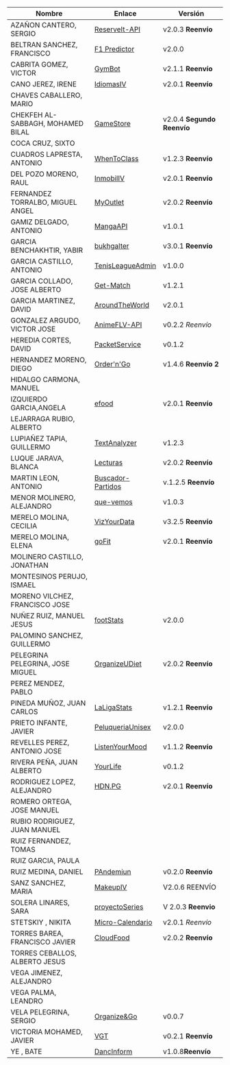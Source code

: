 | Nombre | Enlace | Versión |
|--------|--------|---------|
| AZAÑON CANTERO, SERGIO| [ReserveIt-API](https://github.com/sergiocantero8/ReserveIt-API) | v2.0.3 **Reenvío** | 
| BELTRAN SANCHEZ, FRANCISCO| [F1 Predictor](https://github.com/currobeltran/F1-Predictor) | v2.0.0 |
| CABRITA GOMEZ, VICTOR| [GymBot](https://github.com/Torchu/GymBot) | v2.1.1 **Reenvío** |
| CANO JEREZ, IRENE| [IdiomasIV](https://github.com/irenecj/ProyectoIdiomasIV)| v2.0.1 **Reenvío**|
| CHAVES CABALLERO, MARIO| | |
| CHEKFEH AL-SABBAGH, MOHAMED BILAL| [GameStore](https://github.com/BilalKxK99/GameStore) | v2.0.4 **Segundo Reenvío** |
| COCA CRUZ, SIXTO| | |
| CUADROS LAPRESTA, ANTONIO|  [WhenToClass](https://github.com/antoniocuadros/WhenToClass) | v1.2.3 **Reenvío** |
| DEL POZO MORENO, RAUL|[InmobilIV](https://github.com/rauldpm/InmobilIV)| v2.0.1 **Reenvío**|
| FERNANDEZ TORRALBO, MIGUEL ANGEL|[MyOutlet](https://github.com/miguelfdez99/MyOutlet) | v2.0.2 **Reenvío**|
| GAMIZ DELGADO, ANTONIO | [MangaAPI](https://github.com/antoniogamiz/manga-api) | v1.0.1 |
| GARCIA BENCHAKHTIR, YABIR| [bukhgalter](https://github.com/yabirgb/bukhgalter) | v3.0.1 **Reenvío** | 
| GARCIA CASTILLO, ANTONIO| [TenisLeagueAdmin](https://github.com/antOnioOnio/antOnioOnio-TenisLeagueAdmin-) | v1.0.0 |
| GARCIA COLLADO, JOSE ALBERTO| [Get-Match](https://github.com/joseegc10/get-match) | v1.2.1 |
| GARCIA MARTINEZ, DAVID| [AroundTheWorld](https://github.com/Davidspace/AroundTheWorld) | v2.0.1 |
| GONZALEZ ARGUDO, VICTOR JOSE| [AnimeFLV-API](https://github.com/ByteVictor/AnimeFLV-API) | v0.2.2 *Reenvío* |
| HEREDIA CORTES, DAVID| [PacketService](https://github.com/XDavid1999/PacketService) | v0.1.2 |
| HERNANDEZ MORENO, DIEGO| [Order'n'Go](https://github.com/LCinder/Order-n-Go)| v1.4.6 **Reenvío 2** |
| HIDALGO CARMONA, MANUEL| | |
| IZQUIERDO GARCIA,ANGELA| [efood ](https://github.com/angelaig-ugr/efood)|v2.0.1 **Reenvío**|
| LEJARRAGA RUBIO, ALBERTO| | |
| LUPIAÑEZ TAPIA, GUILLERMO | [TextAnalyzer](https://github.com/guillelpnz/TextAnalyzer) | v1.2.3 |
| LUQUE JARAVA, BLANCA| [Lecturas](https://github.com/blancaazz/Lecturas) | v2.0.2 **Reenvío** |
| MARTIN LEON, ANTONIO| [Buscador-Partidos](https://github.com/antonioml97/BuscadorPartidos) | v.1.2.5  **Reenvío** |
| MENOR MOLINERO, ALEJANDRO| [que-vemos](https://github.com/AlexMenor/que-vemos) | v1.0.3 |
| MERELO MOLINA, CECILIA| [VizYourData](https://github.com/cecimerelo/VizYourData) | v3.2.5 **Reenvío** |
| MERELO MOLINA, ELENA| [goFit](https://github.com/ElenaMerelo/goFit)| v2.0.1 **Reenvío** |
| MOLINERO CASTILLO, JONATHAN| | |
| MONTESINOS PERUJO, ISMAEL| | |
| MORENO VILCHEZ, FRANCISCO JOSE| | |
| NUÑEZ RUIZ, MANUEL JESUS| [footStats](https://github.com/ManuelJNunez/footStats) | v2.0.0 |
| PALOMINO SANCHEZ, GUILLERMO| | |
| PELEGRINA PELEGRINA, JOSE MIGUEL| [OrganizeUDiet](https://github.com/josemip98/OrganizeUDiet) | v2.0.2 **Reenvío** |
| PEREZ MENDEZ, PABLO| | |
| PINEDA MUÑOZ, JUAN CARLOS| [LaLigaStats](https://github.com/juancpineda97/LaLigaStats) | v1.2.1 **Reenvío** |
| PRIETO INFANTE, JAVIER| [PeluqueriaUnisex](https://github.com/JaviPrieto/PeluqueriaUnisex) | v2.0.0 |
| REVELLES PEREZ, ANTONIO JOSE| [ListenYourMood](https://github.com/AntonioRev/ListenYourMood) | v1.1.2 **Reenvío** |
| RIVERA PEÑA, JUAN ALBERTO| [YourLife](https://github.com/juanalberto58/AppIV) | v0.1.2 |
| RODRIGUEZ LOPEZ, ALEJANDRO|[HDN.PG](https://github.com/alexrodriguezlop/HDN.PG)  | v2.0.1 **Reenvío**  |
| ROMERO ORTEGA, JOSE MANUEL| | |
| RUBIO RODRIGUEZ, JUAN MANUEL| | |
| RUIZ FERNANDEZ, TOMAS| | |
| RUIZ GARCIA, PAULA| | |
| RUIZ MEDINA, DANIEL| [PAndemiun](https://github.com/DanielRuizMed/PAndemium) | v0.2.0 **Reenvío**|
| SANZ SANCHEZ, MARIA|[MakeupIV](https://github.com/mariasanzs/makeupIV) |V2.0.6 REENVÍO|
| SOLERA LINARES, SARA| [proyectoSeries](https://github.com/sarasolera/proyectoSeries) | V 2.0.3 **Reenvio** |
| STETSKIY , NIKITA| [Micro-Calendario](https://github.com/nikitastetskiy/micro-calendario) | v2.0.1 *Reenvío* |
| TORRES BAREA, FRANCISCO JAVIER|[CloudFood](https://github.com/FranToBa/CloudFood) | v2.0.2 **Reenvío** |
| TORRES CEBALLOS, ALBERTO JESUS| | |
| VEGA JIMENEZ, ALEJANDRO| | |
| VEGA PALMA, LEANDRO| | |
| VELA PELEGRINA, SERGIO| [Organize&Go](https://github.com/sergiovp/IV-OrganizeAndGo) | v0.0.7 |
| VICTORIA MOHAMED, JAVIER| [VGT](https://github.com/javizzyv/VideoGameTracker) | v0.2.1 **Reenvío** |
| YE , BATE| [DancInform](https://github.com/WolfYe98/Proyecto_IV_Bate)| v1.0.8**Reenvío**|
